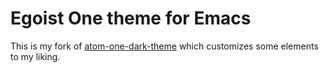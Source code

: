 # Egoist One theme for Emacs

This is my fork of
[atom-one-dark-theme](https://github.com/jonathanchu/atom-one-dark-theme) which
customizes some elements to my liking.
